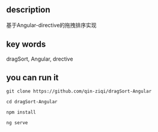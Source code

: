 ## description
基于Angular-directive的拖拽排序实现

## key words
dragSort, Angular, drective

## you can run it
```
git clone https://github.com/qin-ziqi/dragSort-Angular

cd dragSort-Angular

npm install  

ng serve 
```
